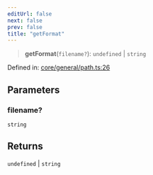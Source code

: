 ```yaml
---
editUrl: false
next: false
prev: false
title: "getFormat"
---
```


> **getFormat**(`filename?`): `undefined` \| `string`

Defined in: [core/general/path.ts:26](https://github.com/datisthq/dpkit/blob/7a3ebb9422265a09d2e84e0952d10e0101139f80/core/general/path.ts#L26)

## Parameters

### filename?

`string`

## Returns

`undefined` \| `string`
